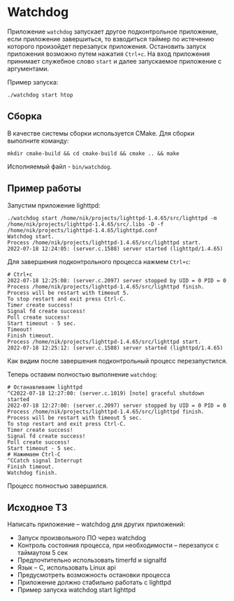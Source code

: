 # Watchdog

Приложение `watchdog` запускает другое подконтрольное приложение, если приложение завершиться, то взводиться таймер по истечению которого произойдет перезапуск приложения.
Остановить запуск приложения возможно путем нажатия `Ctrl+c`.
На вход приложения принимает служебное слово `start` и далее запускаемое приложение с аргументами.

Пример запуска:
```shell
./watchdog start htop
```

## Сборка

В качестве системы сборки используется CMake.
Для сборки выполните команду:
```shell
mkdir cmake-build && cd cmake-build && cmake .. && make
```

Исполняемый файл - `bin/watchdog`.

## Пример работы
Запустим приложение lighttpd:
```shell
./watchdog start /home/nik/projects/lighttpd-1.4.65/src/lighttpd -m /home/nik/projects/lighttpd-1.4.65/src/.libs -D -f /home/nik/projects/lighttpd-1.4.65/lighttpd.conf
Watchdog start.
Process /home/nik/projects/lighttpd-1.4.65/src/lighttpd start.
2022-07-18 12:24:05: (server.c.1588) server started (lighttpd/1.4.65)
```
Для завершения подконтрольного процесса нажмем `Ctrl+c`:
```shell
# Ctrl+c
2022-07-18 12:25:08: (server.c.2097) server stopped by UID = 0 PID = 0
Process /home/nik/projects/lighttpd-1.4.65/src/lighttpd finish.
Process will be restart with timeout 5.
To stop restart and exit press Ctrl-C.
Timer create success!
Signal fd create success!
Poll create success!
Start timeout - 5 sec.
Timeout!
Finish timeout.
Process /home/nik/projects/lighttpd-1.4.65/src/lighttpd start.
2022-07-18 12:25:12: (server.c.1588) server started (lighttpd/1.4.65)
```
Как видим после завершения подконтрольный процесс перезапустился.

Теперь оставим полностью выполнение `watchdog`:
```shell
# Останавливаем lighttpd
^C2022-07-18 12:27:00: (server.c.1019) [note] graceful shutdown started
2022-07-18 12:27:00: (server.c.2097) server stopped by UID = 0 PID = 0
Process /home/nik/projects/lighttpd-1.4.65/src/lighttpd finish.
Process will be restart with timeout 5 sec.
To stop restart and exit press Ctrl-C.
Timer create success!
Signal fd create success!
Poll create success!
Start timeout - 5 sec.
# Нажимаем Ctrl-C
^CCatch signal Interrupt
Finish timeout.
Watchdog finish.
```
Процесс полностью завершился.

## Исходное ТЗ
Написать приложение – watchdog для других приложений:

* Запуск произвольного ПО через watchdog
* Контроль состояния процесса, при необходимости – перезапуск с таймаутом 5 сек
* Предпочтительно использовать timerfd и signalfd
* Язык – С, использовать Linux api
* Предусмотреть возможность остановки процесса
* Приложение должно стабильно работать с lighttpd
* Пример запуска watchdog start lighttpd

 